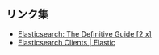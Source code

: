 
## リンク集

 - [Elasticsearch: The Definitive Guide [2.x]](https://www.elastic.co/guide/en/elasticsearch/guide/current/index.html)
 - [Elasticsearch Clients | Elastic](https://www.elastic.co/guide/en/elasticsearch/client/index.html)